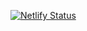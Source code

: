 [![Netlify Status](https://api.netlify.com/api/v1/badges/223b84b3-d4df-4943-a480-98f15af09c27/deploy-status)](https://app.netlify.com/sites/bcjb-website/deploys)
